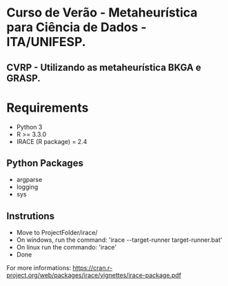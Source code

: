 # Curso de Verão - Metaheurística para Ciência de Dados - ITA/UNIFESP.

## CVRP - Utilizando as metaheurística BKGA e GRASP.

# Requirements

- Python 3
- R >= 3.3.0
- IRACE (R package) = 2.4

## Python Packages

- argparse
- logging
- sys

## Instrutions

- Move to ProjectFolder/irace/
- On windows, run the command:
	'irace --target-runner target-runner.bat'
- On linux run the commando:
	'irace'
- Done

For more informations:
https://cran.r-project.org/web/packages/irace/vignettes/irace-package.pdf
